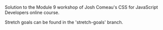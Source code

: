 Solution to the Module 9 workshop of Josh Comeau's CSS for JavaScript Developers online course.

Stretch goals can be found in the 'stretch-goals' branch.